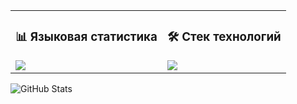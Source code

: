 <table>
  <tr>
    <td>

  <h3>📊 Языковая статистика</h3>
      <img src="https://github-readme-stats.vercel.app/api/top-langs/?username=AlexeyZatonsky&layout=pie&theme=dark&hide=shaderlab,hlsl,mathematica,mako,html,css,shell,makefile,jupyter%20notebook,dockerfile,scilab,java,javascript,c,c++&custom_title=Языковая%20статистика" />

  </td>
  <td>

  <h3>🛠️ Стек технологий</h3>
    <img src="https://skillicons.dev/icons?i=ts,react,fastapi,python,cs,unity,git,docker,postgres,vite" />

  </td>
  </tr>
</table>

![GitHub Stats](https://github-readme-stats.vercel.app/api?username=AlexeyZatonsky&show_icons=true&theme=tokyonight&count_private=true&hide_rank=false)


<!--
**AlexeyZatonsky/AlexeyZatonsky** is a ✨ _special_ ✨ repository because its `README.md` (this file) appears on your GitHub profile.

Here are some ideas to get you started:

- 🔭 I’m currently working on ...
- 🌱 I’m currently learning ...
- 👯 I’m looking to collaborate on ...
- 🤔 I’m looking for help with ...
- 💬 Ask me about ...
- 📫 How to reach me: ...
- 😄 Pronouns: ...
- ⚡ Fun fact: ...
-->
